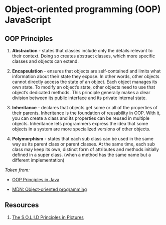 # Object-oriented programming (OOP) JavaScript

## OOP Principles

1. **Abstraction** - states that classes include only the details relevant to their context.
   Doing so creates abstract classes, which more specific classes and objects can extend.

2. **Encapsulation** - ensures that objects are self-contained and limits what information about their state they expose.
   In other words, other objects cannot directly access the state of an object. Each object manages its own state.
   To modify an object’s state, other objects need to use that object’s dedicated methods.
   This principle generally makes a clear division between its public interface and its private internal state.

3. **Inheritance** - declares that objects get some or all of the properties of their parents.
   Inheritance is the foundation of reusability in OOP. With it, you can create a class and its properties can be reused in multiple objects.
   Inheritance lets programmers express the idea that some objects in a system are more specialized versions of other objects.

4. **Polymorphism** - states that each sub class can be used in the same way as its parent class or parent classes.
   At the same time, each sub class may keep its own, distinct form of attributes and methods initially defined in a super class.
   (when a method has the same name but a different implementation)

_Taken from:_

- [OOP Principles in Java](https://www.linode.com/docs/guides/oop-principles/)

- [MDN: Object-oriented programming](https://developer.mozilla.org/en-US/docs/Learn_web_development/Extensions/Advanced_JavaScript_objects/Object-oriented_programming)

## Resources

1. [The S.O.L.I.D Principles in Pictures](https://medium.com/backticks-tildes/the-s-o-l-i-d-principles-in-pictures-b34ce2f1e898)
